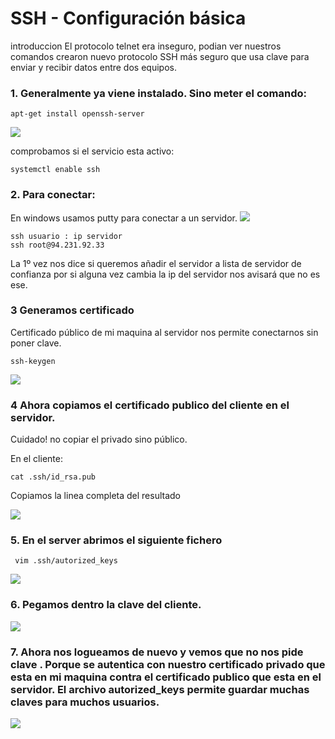 # SSH - Configuración básica
introduccion
El protocolo telnet era inseguro, podian ver nuestros comandos
crearon nuevo protocolo SSH más seguro que usa clave para enviar y recibir datos entre dos equipos.


###  1.  Generalmente ya viene instalado. Sino meter el comando:
`apt-get install openssh-server`

![](https://i.postimg.cc/Bnf3pvwr/1.png)

comprobamos si el servicio esta activo:

    systemctl enable ssh


###  2.   Para conectar: 
En windows usamos putty para conectar a un servidor.
![](https://i.postimg.cc/DwQTMK98/2.png)

    ssh usuario : ip servidor
    ssh root@94.231.92.33

La 1º vez nos dice si queremos añadir el servidor a lista de servidor de confianza
por si alguna vez cambia la ip del servidor nos avisará que no es ese.

### 3  Generamos certificado
Certificado público de mi maquina al servidor nos permite conectarnos sin poner clave.

    ssh-keygen

![](https://i.postimg.cc/k4GPGRBb/3.png)


### 4  Ahora copiamos el certificado publico del cliente en el servidor. 
Cuidado! no copiar el privado sino público.

En el cliente:

    cat .ssh/id_rsa.pub

Copiamos la linea completa del resultado

![](https://i.postimg.cc/RhnrQr1C/4.png)


###  5.  En el server abrimos el siguiente fichero

     vim .ssh/autorized_keys

![](https://i.postimg.cc/VNY8yVw4/5.png)

###  6.  Pegamos dentro la clave del cliente.
![](https://i.postimg.cc/VNDczWLw/6.png)

###  7.  Ahora nos logueamos de nuevo y vemos que no nos pide clave . Porque se autentica con nuestro certificado privado que esta en mi maquina contra el certificado publico que esta en el servidor. El archivo autorized_keys permite guardar muchas claves para muchos usuarios.

![](https://i.postimg.cc/0Q4Rw5wH/7.png)
